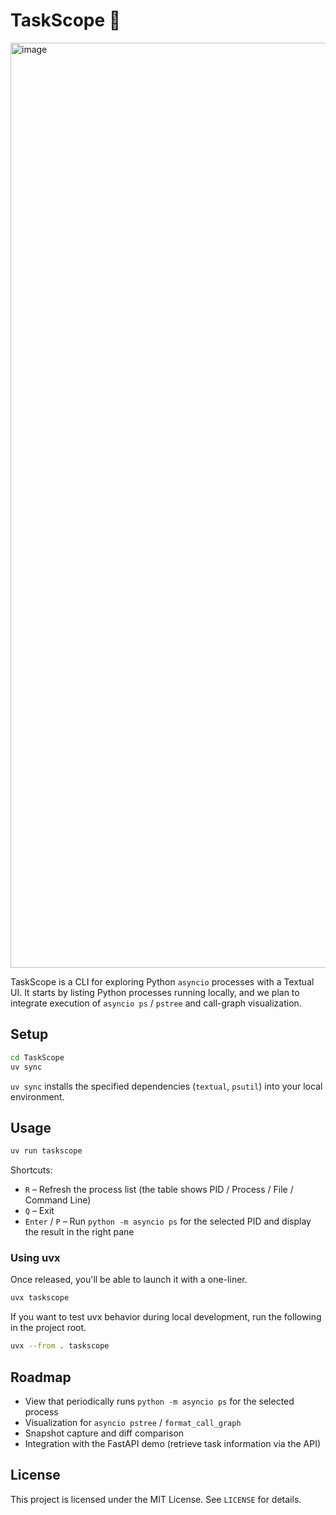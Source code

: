 # TaskScope 🌱

<img width="2850" height="1480" alt="image" src="https://github.com/user-attachments/assets/9b8916b7-4ca0-4715-b63b-280f2c1bf8fd" />


TaskScope is a CLI for exploring Python `asyncio` processes with a Textual UI. It starts by listing Python processes running locally, and we plan to integrate execution of `asyncio ps` / `pstree` and call-graph visualization.

## Setup

```bash
cd TaskScope
uv sync
```

`uv sync` installs the specified dependencies (`textual`, `psutil`) into your local environment.

## Usage

```bash
uv run taskscope
```

Shortcuts:

- `R` – Refresh the process list (the table shows PID / Process / File / Command Line)
- `Q` – Exit
- `Enter` / `P` – Run `python -m asyncio ps` for the selected PID and display the result in the right pane

### Using uvx

Once released, you'll be able to launch it with a one-liner.

```bash
uvx taskscope
```

If you want to test uvx behavior during local development, run the following in the project root.

```bash
uvx --from . taskscope
```

## Roadmap

- View that periodically runs `python -m asyncio ps` for the selected process
- Visualization for `asyncio pstree` / `format_call_graph`
- Snapshot capture and diff comparison
- Integration with the FastAPI demo (retrieve task information via the API)

## License

This project is licensed under the MIT License. See `LICENSE` for details.
